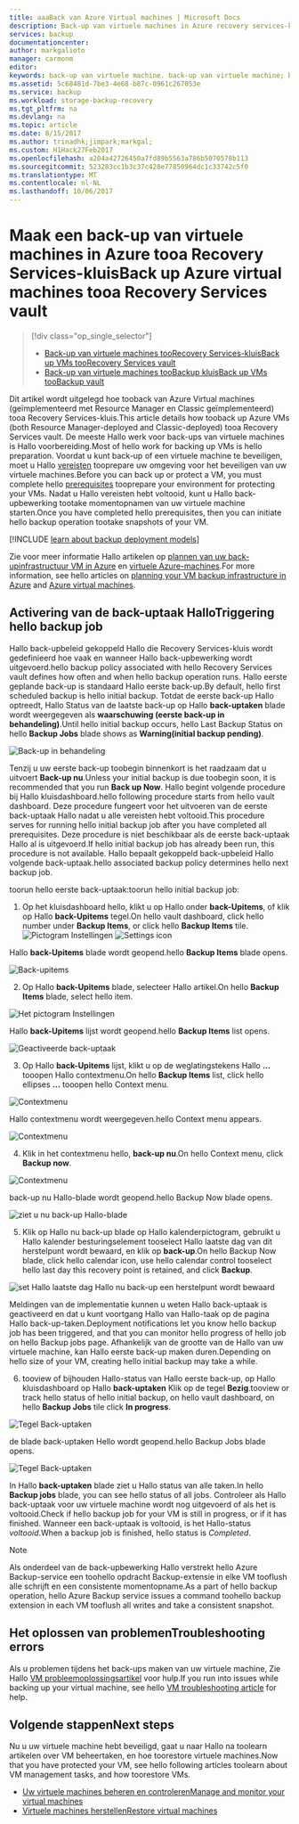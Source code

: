 ```yaml
---
title: aaaBack van Azure Virtual machines | Microsoft Docs
description: Back-up van virtuele machines in Azure recovery services-kluis tooa detecteren en registreren.
services: backup
documentationcenter: 
author: markgalioto
manager: carmonm
editor: 
keywords: back-up van virtuele machine. back-up van virtuele machine; back-up en herstel na noodgevallen; back-up van arm vm
ms.assetid: 5c68481d-7be3-4e68-b87c-0961c267053e
ms.service: backup
ms.workload: storage-backup-recovery
ms.tgt_pltfrm: na
ms.devlang: na
ms.topic: article
ms.date: 8/15/2017
ms.author: trinadhk;jimpark;markgal;
ms.custom: H1Hack27Feb2017
ms.openlocfilehash: a204a42726450a7fd89b5563a786b5070578b113
ms.sourcegitcommit: 523283cc1b3c37c428e77850964dc1c33742c5f0
ms.translationtype: MT
ms.contentlocale: nl-NL
ms.lasthandoff: 10/06/2017
---
```

# <a name="back-up-azure-virtual-machines-tooa-recovery-services-vault"></a><span data-ttu-id="56c36-104">Maak een back-up van virtuele machines in Azure tooa Recovery Services-kluis</span><span class="sxs-lookup"><span data-stu-id="56c36-104">Back up Azure virtual machines tooa Recovery Services vault</span></span>
> [!div class="op_single_selector"]
> * [<span data-ttu-id="56c36-105">Back-up van virtuele machines tooRecovery Services-kluis</span><span class="sxs-lookup"><span data-stu-id="56c36-105">Back up VMs tooRecovery Services vault</span></span>](backup-azure-arm-vms.md)
> * [<span data-ttu-id="56c36-106">Back-up van virtuele machines tooBackup kluis</span><span class="sxs-lookup"><span data-stu-id="56c36-106">Back up VMs tooBackup vault</span></span>](backup-azure-vms.md)
>
>

<span data-ttu-id="56c36-107">Dit artikel wordt uitgelegd hoe tooback van Azure Virtual machines (geïmplementeerd met Resource Manager en Classic geïmplementeerd) tooa Recovery Services-kluis.</span><span class="sxs-lookup"><span data-stu-id="56c36-107">This article details how tooback up Azure VMs (both Resource Manager-deployed and Classic-deployed) tooa Recovery Services vault.</span></span> <span data-ttu-id="56c36-108">De meeste Hallo werk voor back-ups van virtuele machines is Hallo voorbereiding.</span><span class="sxs-lookup"><span data-stu-id="56c36-108">Most of hello work for backing up VMs is hello preparation.</span></span> <span data-ttu-id="56c36-109">Voordat u kunt back-up of een virtuele machine te beveiligen, moet u Hallo [vereisten](backup-azure-arm-vms-prepare.md) tooprepare uw omgeving voor het beveiligen van uw virtuele machines.</span><span class="sxs-lookup"><span data-stu-id="56c36-109">Before you can back up or protect a VM, you must complete hello [prerequisites](backup-azure-arm-vms-prepare.md) tooprepare your environment for protecting your VMs.</span></span> <span data-ttu-id="56c36-110">Nadat u Hallo vereisten hebt voltooid, kunt u Hallo back-upbewerking tootake momentopnamen van uw virtuele machine starten.</span><span class="sxs-lookup"><span data-stu-id="56c36-110">Once you have completed hello prerequisites, then you can initiate hello backup operation tootake snapshots of your VM.</span></span>


[!INCLUDE [learn about backup deployment models](../../includes/backup-deployment-models.md)]

<span data-ttu-id="56c36-111">Zie voor meer informatie Hallo artikelen op [plannen van uw back-upinfrastructuur VM in Azure](backup-azure-vms-introduction.md) en [virtuele Azure-machines](https://azure.microsoft.com/documentation/services/virtual-machines/).</span><span class="sxs-lookup"><span data-stu-id="56c36-111">For more information, see hello articles on [planning your VM backup infrastructure in Azure](backup-azure-vms-introduction.md) and [Azure virtual machines](https://azure.microsoft.com/documentation/services/virtual-machines/).</span></span>

## <a name="triggering-hello-backup-job"></a><span data-ttu-id="56c36-112">Activering van de back-uptaak Hallo</span><span class="sxs-lookup"><span data-stu-id="56c36-112">Triggering hello backup job</span></span>
<span data-ttu-id="56c36-113">Hallo back-upbeleid gekoppeld Hallo die Recovery Services-kluis wordt gedefinieerd hoe vaak en wanneer Hallo back-upbewerking wordt uitgevoerd.</span><span class="sxs-lookup"><span data-stu-id="56c36-113">hello backup policy associated with hello Recovery Services vault defines how often and when hello backup operation runs.</span></span> <span data-ttu-id="56c36-114">Hallo eerste geplande back-up is standaard Hallo eerste back-up.</span><span class="sxs-lookup"><span data-stu-id="56c36-114">By default, hello first scheduled backup is hello initial backup.</span></span> <span data-ttu-id="56c36-115">Totdat de eerste back-up Hallo optreedt, Hallo Status van de laatste back-up op Hallo **back-uptaken** blade wordt weergegeven als **waarschuwing (eerste back-up in behandeling)**.</span><span class="sxs-lookup"><span data-stu-id="56c36-115">Until hello initial backup occurs, hello Last Backup Status on hello **Backup Jobs** blade shows as **Warning(initial backup pending)**.</span></span>

![Back-up in behandeling](./media/backup-azure-vms-first-look-arm/initial-backup-not-run.png)

<span data-ttu-id="56c36-117">Tenzij u uw eerste back-up toobegin binnenkort is het raadzaam dat u uitvoert **Back-up nu**.</span><span class="sxs-lookup"><span data-stu-id="56c36-117">Unless your initial backup is due toobegin soon, it is recommended that you run **Back up Now**.</span></span> <span data-ttu-id="56c36-118">Hallo begint volgende procedure bij Hallo kluisdashboard.</span><span class="sxs-lookup"><span data-stu-id="56c36-118">hello following procedure starts from hello vault dashboard.</span></span> <span data-ttu-id="56c36-119">Deze procedure fungeert voor het uitvoeren van de eerste back-uptaak Hallo nadat u alle vereisten hebt voltooid.</span><span class="sxs-lookup"><span data-stu-id="56c36-119">This procedure serves for running hello initial backup job after you have completed all prerequisites.</span></span> <span data-ttu-id="56c36-120">Deze procedure is niet beschikbaar als de eerste back-uptaak Hallo al is uitgevoerd.</span><span class="sxs-lookup"><span data-stu-id="56c36-120">If hello initial backup job has already been run, this procedure is not available.</span></span> <span data-ttu-id="56c36-121">Hallo bepaalt gekoppeld back-upbeleid Hallo volgende back-uptaak.</span><span class="sxs-lookup"><span data-stu-id="56c36-121">hello associated backup policy determines hello next backup job.</span></span>  

<span data-ttu-id="56c36-122">toorun hello eerste back-uptaak:</span><span class="sxs-lookup"><span data-stu-id="56c36-122">toorun hello initial backup job:</span></span>

1. <span data-ttu-id="56c36-123">Op het kluisdashboard hello, klikt u op Hallo onder **back-Upitems**, of klik op Hallo **back-Upitems** tegel.</span><span class="sxs-lookup"><span data-stu-id="56c36-123">On hello vault dashboard, click hello number under **Backup Items**, or click hello **Backup Items** tile.</span></span> <br/><span data-ttu-id="56c36-124">
  ![Pictogram Instellingen](./media/backup-azure-vms-first-look-arm/rs-vault-config-vm-back-up-now-1.png)</span><span class="sxs-lookup"><span data-stu-id="56c36-124">
![Settings icon](./media/backup-azure-vms-first-look-arm/rs-vault-config-vm-back-up-now-1.png)</span></span>

  <span data-ttu-id="56c36-125">Hallo **back-Upitems** blade wordt geopend.</span><span class="sxs-lookup"><span data-stu-id="56c36-125">hello **Backup Items** blade opens.</span></span>

  ![Back-upitems](./media/backup-azure-vms-first-look-arm/back-up-items-list.png)

2. <span data-ttu-id="56c36-127">Op Hallo **back-Upitems** blade, selecteer Hallo artikel.</span><span class="sxs-lookup"><span data-stu-id="56c36-127">On hello **Backup Items** blade, select hello item.</span></span>

  ![Het pictogram Instellingen](./media/backup-azure-vms-first-look-arm/back-up-items-list-selected.png)

  <span data-ttu-id="56c36-129">Hallo **back-Upitems** lijst wordt geopend.</span><span class="sxs-lookup"><span data-stu-id="56c36-129">hello **Backup Items** list opens.</span></span> <br/>

  ![Geactiveerde back-uptaak](./media/backup-azure-vms-first-look-arm/backup-items-not-run.png)

3. <span data-ttu-id="56c36-131">Op Hallo **back-Upitems** lijst, klikt u op de weglatingstekens Hallo **...**  tooopen Hallo contextmenu.</span><span class="sxs-lookup"><span data-stu-id="56c36-131">On hello **Backup Items** list, click hello ellipses **...** tooopen hello Context menu.</span></span>

  ![Contextmenu](./media/backup-azure-vms-first-look-arm/context-menu.png)

  <span data-ttu-id="56c36-133">Hallo contextmenu wordt weergegeven.</span><span class="sxs-lookup"><span data-stu-id="56c36-133">hello Context menu appears.</span></span>

  ![Contextmenu](./media/backup-azure-vms-first-look-arm/context-menu-small.png)

4. <span data-ttu-id="56c36-135">Klik in het contextmenu hello, **back-up nu**.</span><span class="sxs-lookup"><span data-stu-id="56c36-135">On hello Context menu, click **Backup now**.</span></span>

  ![Contextmenu](./media/backup-azure-vms-first-look-arm/context-menu-small-backup-now.png)

  <span data-ttu-id="56c36-137">back-up nu Hallo-blade wordt geopend.</span><span class="sxs-lookup"><span data-stu-id="56c36-137">hello Backup Now blade opens.</span></span>

  ![ziet u nu back-up Hallo-blade](./media/backup-azure-vms-first-look-arm/backup-now-blade-short.png)

5. <span data-ttu-id="56c36-139">Klik op Hallo nu back-up blade op Hallo kalenderpictogram, gebruikt u Hallo kalender besturingselement tooselect Hallo laatste dag van dit herstelpunt wordt bewaard, en klik op **back-up**.</span><span class="sxs-lookup"><span data-stu-id="56c36-139">On hello Backup Now blade, click hello calendar icon, use hello calendar control tooselect hello last day this recovery point is retained, and click **Backup**.</span></span>

  ![set Hallo laatste dag Hallo nu back-up een herstelpunt wordt bewaard](./media/backup-azure-vms-first-look-arm/backup-now-blade-calendar.png)

  <span data-ttu-id="56c36-141">Meldingen van de implementatie kunnen u weten Hallo back-uptaak is geactiveerd en dat u kunt voortgang Hallo van Hallo-taak op de pagina Hallo back-up-taken.</span><span class="sxs-lookup"><span data-stu-id="56c36-141">Deployment notifications let you know hello backup job has been triggered, and that you can monitor hello progress of hello job on hello Backup jobs page.</span></span> <span data-ttu-id="56c36-142">Afhankelijk van de grootte van de Hallo van uw virtuele machine, kan Hallo eerste back-up maken duren.</span><span class="sxs-lookup"><span data-stu-id="56c36-142">Depending on hello size of your VM, creating hello initial backup may take a while.</span></span>

6. <span data-ttu-id="56c36-143">tooview of bijhouden Hallo-status van Hallo eerste back-up, op Hallo kluisdashboard op Hallo **back-uptaken** Klik op de tegel **Bezig**.</span><span class="sxs-lookup"><span data-stu-id="56c36-143">tooview or track hello status of hello initial backup, on hello vault dashboard, on hello **Backup Jobs** tile click **In progress**.</span></span>

  ![Tegel Back-uptaken](./media/backup-azure-vms-first-look-arm/open-backup-jobs-1.png)

  <span data-ttu-id="56c36-145">de blade back-uptaken Hello wordt geopend.</span><span class="sxs-lookup"><span data-stu-id="56c36-145">hello Backup Jobs blade opens.</span></span>

  ![Tegel Back-uptaken](./media/backup-azure-vms-first-look-arm/backup-jobs-in-jobs-view-1.png)

  <span data-ttu-id="56c36-147">In Hallo **back-uptaken** blade ziet u Hallo status van alle taken.</span><span class="sxs-lookup"><span data-stu-id="56c36-147">In hello **Backup jobs** blade, you can see hello status of all jobs.</span></span> <span data-ttu-id="56c36-148">Controleer als Hallo back-uptaak voor uw virtuele machine wordt nog uitgevoerd of als het is voltooid.</span><span class="sxs-lookup"><span data-stu-id="56c36-148">Check if hello backup job for your VM is still in progress, or if it has finished.</span></span> <span data-ttu-id="56c36-149">Wanneer een back-uptaak is voltooid, is het Hallo-status *voltooid*.</span><span class="sxs-lookup"><span data-stu-id="56c36-149">When a backup job is finished, hello status is *Completed*.</span></span>

  > [!NOTE]
  > <span data-ttu-id="56c36-150">Als onderdeel van de back-upbewerking Hallo verstrekt hello Azure Backup-service een toohello opdracht Backup-extensie in elke VM tooflush alle schrijft en een consistente momentopname.</span><span class="sxs-lookup"><span data-stu-id="56c36-150">As a part of hello backup operation, hello Azure Backup service issues a command toohello backup extension in each VM tooflush all writes and take a consistent snapshot.</span></span>
  >
  >

## <a name="troubleshooting-errors"></a><span data-ttu-id="56c36-151">Het oplossen van problemen</span><span class="sxs-lookup"><span data-stu-id="56c36-151">Troubleshooting errors</span></span>
<span data-ttu-id="56c36-152">Als u problemen tijdens het back-ups maken van uw virtuele machine, Zie Hallo [VM probleemoplossingsartikel](backup-azure-vms-troubleshoot.md) voor hulp.</span><span class="sxs-lookup"><span data-stu-id="56c36-152">If you run into issues while backing up your virtual machine, see hello [VM troubleshooting article](backup-azure-vms-troubleshoot.md) for help.</span></span>

## <a name="next-steps"></a><span data-ttu-id="56c36-153">Volgende stappen</span><span class="sxs-lookup"><span data-stu-id="56c36-153">Next steps</span></span>
<span data-ttu-id="56c36-154">Nu u uw virtuele machine hebt beveiligd, gaat u naar Hallo na toolearn artikelen over VM beheertaken, en hoe toorestore virtuele machines.</span><span class="sxs-lookup"><span data-stu-id="56c36-154">Now that you have protected your VM, see hello following articles toolearn about VM management tasks, and how toorestore VMs.</span></span>

* [<span data-ttu-id="56c36-155">Uw virtuele machines beheren en controleren</span><span class="sxs-lookup"><span data-stu-id="56c36-155">Manage and monitor your virtual machines</span></span>](backup-azure-manage-vms.md)
* [<span data-ttu-id="56c36-156">Virtuele machines herstellen</span><span class="sxs-lookup"><span data-stu-id="56c36-156">Restore virtual machines</span></span>](backup-azure-arm-restore-vms.md)
